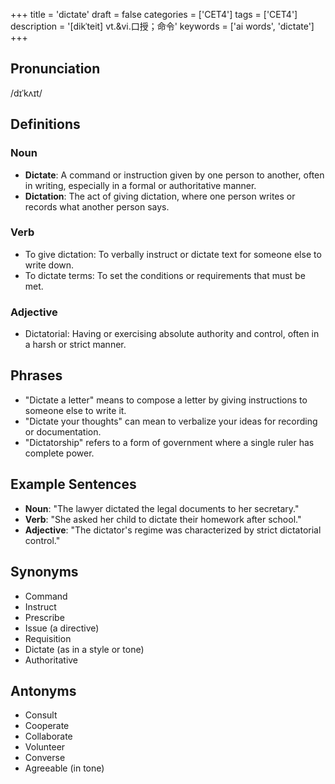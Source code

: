 +++
title = 'dictate'
draft = false
categories = ['CET4']
tags = ['CET4']
description = '[dikˈteit] vt.&vi.口授；命令'
keywords = ['ai words', 'dictate']
+++

## Pronunciation
/dɪˈkʌɪt/

## Definitions
### Noun
- **Dictate**: A command or instruction given by one person to another, often in writing, especially in a formal or authoritative manner.
- **Dictation**: The act of giving dictation, where one person writes or records what another person says.

### Verb
- To give dictation: To verbally instruct or dictate text for someone else to write down.
- To dictate terms: To set the conditions or requirements that must be met.

### Adjective
- Dictatorial: Having or exercising absolute authority and control, often in a harsh or strict manner.

## Phrases
- "Dictate a letter" means to compose a letter by giving instructions to someone else to write it.
- "Dictate your thoughts" can mean to verbalize your ideas for recording or documentation.
- "Dictatorship" refers to a form of government where a single ruler has complete power.

## Example Sentences
- **Noun**: "The lawyer dictated the legal documents to her secretary."
- **Verb**: "She asked her child to dictate their homework after school."
- **Adjective**: "The dictator's regime was characterized by strict dictatorial control."

## Synonyms
- Command
- Instruct
- Prescribe
- Issue (a directive)
- Requisition
- Dictate (as in a style or tone)
- Authoritative

## Antonyms
- Consult
- Cooperate
- Collaborate
- Volunteer
- Converse
- Agreeable (in tone)
